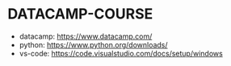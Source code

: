 # DATACAMP-COURSE

- datacamp: https://www.datacamp.com/
- python: https://www.python.org/downloads/
- vs-code: https://code.visualstudio.com/docs/setup/windows
